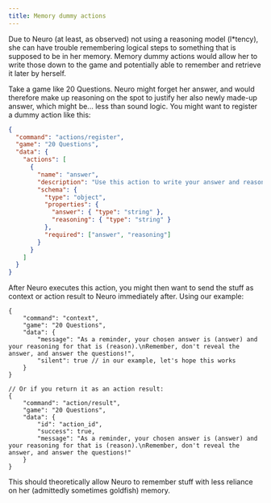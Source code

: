 ```yaml
---
title: Memory dummy actions
---
```


Due to Neuro (at least, as observed) not using a reasoning model (l\*tency), she can have trouble remembering logical steps to something that is supposed to be in her memory. Memory dummy actions would allow her to write those down to the game and potentially able to remember and retrieve it later by herself.

Take a game like 20 Questions. Neuro might forget her answer, and would therefore make up reasoning on the spot to justify her also newly made-up answer, which might be... less than sound logic.
You might want to register a dummy action like this:

```json
{
  "command": "actions/register",
  "game": "20 Questions",
  "data": {
    "actions": [
      {
        "name": "answer",
        "description": "Use this action to write your answer and reasoning that you will reveal later. Do not tell anyone the answer, you must keep it a secret until they guess it correctly, and you should use the reason to answer your partner's questions without giving away too much.",
        "schema": {
          "type": "object",
          "properties": {
            "answer": { "type": "string" },
            "reasoning": { "type": "string" }
          },
          "required": ["answer", "reasoning"]
        }
      }
    ]
  }
}
```

After Neuro executes this action, you might then want to send the stuff as context or action result to Neuro immediately after. Using our example:

```jsonc
{
    "command": "context",
    "game": "20 Questions",
    "data": {
        "message": "As a reminder, your chosen answer is (answer) and your reasoning for that is (reason).\nRemember, don't reveal the answer, and answer the questions!",
        "silent": true // in our example, let's hope this works
    }
}

// Or if you return it as an action result:
{
    "command": "action/result",
    "game": "20 Questions",
    "data": {
        "id": "action_id",
        "success": true,
        "message": "As a reminder, your chosen answer is (answer) and your reasoning for that is (reason).\nRemember, don't reveal the answer, and answer the questions!"
    }
}
```

This should theoretically allow Neuro to remember stuff with less reliance on her (admittedly sometimes goldfish) memory.
